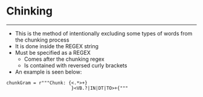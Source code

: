 # Chinking
---

* This is the method of intentionally excluding some types of words from the chunking process
* It is done inside the REGEX string
* Must be specified as a REGEX
  * Comes after the chunking regex
  * Is contained with reversed curly brackets
* An example is seen below:

```
chunkGram = r"""Chunk: {<.*>+}
                        }<VB.?|IN|DT|TO>+{"""
```
